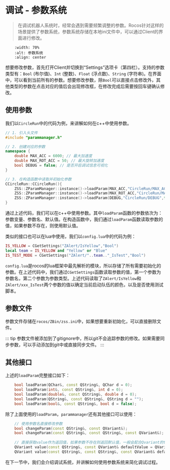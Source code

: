 # 调试 - 参数系统

> 在调试机器人系统时，经常会遇到需要频繁调整的参数。Rocos针对这样的场景提供了参数系统，参数系统存储在本地ini文件中，可以通过Client的界面进行修改。

```{thumbnail} ../../img/1_4_1_settings.png
    :width: 70%
    :alt: 参数系统
    :align: center
```

想要修改参数，首先打开Client并切换到“Settings”选项卡（第四栏）。支持的参数类型有：`Bool` (布尔值)、`Int` (整数)、`Float` (浮点数)、`String` (字符串)。在界面中，可以看到当前所有的参数。想要修改参数，除`Bool`可以直接点击修改外，其他类型的参数在点击对应的值后会出现修改框，在修改完成后需要按回车键确认修改。

## 使用参数

我们以`CircleRun`中的代码为例，来讲解如何在c++中使用参数。

```cpp
// 1. 引入头文件
#include "parammanager.h"

// 2. 创建对应的参数
namespace {
    double MAX_ACC = 6000; // 最大加速度
    double MAX_ROT_ACC = 50; // 最大旋转加速度
    bool DEBUG = false; // 是否开启调试信息可视化
}

// 3. 在构造函数中读取并初始化参数
CCircleRun::CCircleRun(){
    ZSS::ZParamManager::instance()->loadParam(MAX_ACC,"CircleRun/MAX_ACC",6000);
    ZSS::ZParamManager::instance()->loadParam(MAX_ROT_ACC,"CircleRun/MAX_ROT_ACC",50);
    ZSS::ZParamManager::instance()->loadParam(DEBUG,"CircleRun/DEBUG",false);
}
```

通过上述代码，我们可以在c++中使用参数。其中`loadParam`函数的参数依次为：参数变量、参数名、默认值。在构造函数中，我们通过`loadParam`函数读取参数的值，如果参数不存在，则使用默认值。

类似的接口也可以在lua中使用，我们以`config.lua`中的代码为例：
    
```lua
IS_YELLOW = CGetSettings("ZAlert/IsYellow","Bool")
local team = IS_YELLOW and "Yellow" or "Blue"
IS_TEST_MODE = CGetSettings("ZAlert/"..team.."_IsTest","Bool")
```

`config.lua`是rocos的lua框架中最先解析的模块，所以存储了所有需要初始化的参数。在上述代码中，我们通过`CGetSettings`函数读取参数的值，第一个参数为参数名，第二个参数为参数类型。上述代码读取了`ZAlert/IsYellow`和`ZAlert/xxx_IsTest`两个参数的值以确定当前启动队伍的颜色，以及是否使用测试脚本。

## 参数文件

参数文件存储在`rocos/ZBin/zss.ini`中，如果想要重新初始化，可以直接删除文件。

::: tip
参数文件被添加到了gitignore中，所以git不会追踪参数的修改。如果需要同步参数，可以手动添加到git中或直接同步文件。
:::

## 其他接口

上述的`loadParam`完整接口如下：
    
```cpp
    bool loadParam(QChar&, const QString&, QChar d = 0);
    bool loadParam(int&, const QString&, int d = 0);
    bool loadParam(double&, const QString&, double d = 0);
    bool loadParam(QString&, const QString&, QString d = "");
    bool loadParam(bool&, const QString&, bool d = false);
```

除了上面使用的`loadParam`，`parammanager`还有其他接口可以使用：

```cpp
    // 使用参数名直接修改参数
    bool changeParam(const QString&, const QVariant&);
    bool changeParam(const QString&, const QString&, const QVariant&);
    
    // 直接获取value作为返回值，如果参数不存在则返回默认值，一般会配合Qvariant的toXXX函数用作const变量的初始化
    QVariant value(const QString&, const QVariant& defaultValue = QVariant());
    QVariant value(const QString&, const QString&, const QVariant& defaultValue = QVariant());
```

在下一节中，我们会介绍调试系统，并讲解如何使用参数系统来简化调试过程。